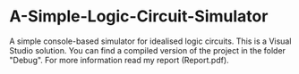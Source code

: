 # A-Simple-Logic-Circuit-Simulator
A simple console-based simulator for idealised logic circuits.
This is a Visual Studio solution.
You can find a compiled version of the project in the folder "Debug".
For more information read my report (Report.pdf).
